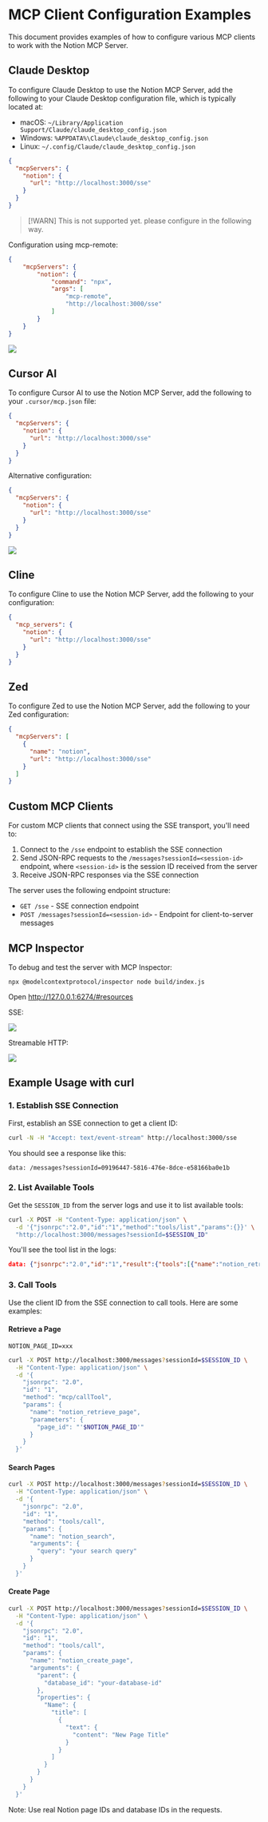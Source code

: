 # MCP Client Configuration Examples

This document provides examples of how to configure various MCP clients to work with the Notion MCP Server.

## Claude Desktop

To configure Claude Desktop to use the Notion MCP Server, add the following to your Claude Desktop configuration file, which is typically located at:

- macOS: `~/Library/Application Support/Claude/claude_desktop_config.json`
- Windows: `%APPDATA%\Claude\claude_desktop_config.json`
- Linux: `~/.config/Claude/claude_desktop_config.json`

```json
{
  "mcpServers": {
    "notion": {
      "url": "http://localhost:3000/sse"
    }
  }
}
```

> [!WARN]
> This is not supported yet. please configure in the following way.

Configuration using mcp-remote:

```json
{
    "mcpServers": {
        "notion": {
            "command": "npx",
            "args": [
                "mcp-remote",
                "http://localhost:3000/sse"
            ]
        }
    }
}
```

![](docs/claude-desktop.png)

## Cursor AI

To configure Cursor AI to use the Notion MCP Server, add the following to your `.cursor/mcp.json` file:

```json
{
  "mcpServers": {
    "notion": {
      "url": "http://localhost:3000/sse"
    }
  }
}
```

Alternative configuration:

```json
{
  "mcpServers": {
    "notion": {
      "url": "http://localhost:3000/sse"
    }
  }
}
```

![](docs/cursor-mcp.png)

## Cline

To configure Cline to use the Notion MCP Server, add the following to your configuration:

```json
{
  "mcp_servers": {
    "notion": {
      "url": "http://localhost:3000/sse"
    }
  }
}
```

## Zed

To configure Zed to use the Notion MCP Server, add the following to your Zed configuration:

```json
{
  "mcpServers": [
    {
      "name": "notion",
      "url": "http://localhost:3000/sse"
    }
  ]
}
```

## Custom MCP Clients

For custom MCP clients that connect using the SSE transport, you'll need to:

1. Connect to the `/sse` endpoint to establish the SSE connection
2. Send JSON-RPC requests to the `/messages?sessionId=<session-id>` endpoint, where `<session-id>` is the session ID received from the server
3. Receive JSON-RPC responses via the SSE connection

The server uses the following endpoint structure:

- `GET /sse` - SSE connection endpoint
- `POST /messages?sessionId=<session-id>` - Endpoint for client-to-server messages

## MCP Inspector

To debug and test the server with MCP Inspector:

```
npx @modelcontextprotocol/inspector node build/index.js
```

Open http://127.0.0.1:6274/#resources

SSE:

![](docs/mcp-inspector-sse.png)

Streamable HTTP:

![](docs/mcp-inspector-streamable-http.png)

## Example Usage with curl

### 1. Establish SSE Connection

First, establish an SSE connection to get a client ID:

```bash
curl -N -H "Accept: text/event-stream" http://localhost:3000/sse
```

You should see a response like this:
```
data: /messages?sessionId=09196447-5816-476e-8dce-e58166ba0e1b
```

### 2. List Available Tools

Get the `SESSION_ID` from the server logs and use it to list available tools:

```bash
curl -X POST -H "Content-Type: application/json" \
  -d '{"jsonrpc":"2.0","id":"1","method":"tools/list","params":{}}' \
  "http://localhost:3000/messages?sessionId=$SESSION_ID"
```

You'll see the tool list in the logs:
```json
data: {"jsonrpc":"2.0","id":"1","result":{"tools":[{"name":"notion_retrieve_page","description":"Retrieves a Notion page by its ID","parameters":{"type":"object","properties":{"page_id":{"type":"string","description":"The ID of the page to retrieve"}},"required":["page_id"]}},{"name":"notion_search","description":"Searches for pages in Notion","parameters":{"type":"object","properties":{"query":{"type":"string","description":"The search query"},"filter":{"type":"object","description":"Optional filter for search results"},"sort":{"type":"object","description":"Optional sort for search results"}},"required":["query"]}},{"name":"notion_create_page","description":"Creates a new page in Notion","parameters":{"type":"object","properties":{"parent":{"type":"object","description":"The parent of the page"},"properties":{"type":"object","description":"The properties of the page"},"children":{"type":"array","description":"The content of the page"}},"required":["parent"]}},{"name":"notion_update_page","description":"Updates a page in Notion","parameters":{"type":"object","properties":{"page_id":{"type":"string","description":"The ID of the page to update"},"properties":{"type":"object","description":"The properties to update"}},"required":["page_id"]}},{"name":"notion_create_comment","description":"Creates a comment in Notion","parameters":{"type":"object","properties":{"parent":{"type":"object","description":"The parent of the comment"},"rich_text":{"type":"array","description":"The content of the comment"}},"required":["parent","rich_text"]}}]}}
```

### 3. Call Tools

Use the client ID from the SSE connection to call tools. Here are some examples:

#### Retrieve a Page

```
NOTION_PAGE_ID=xxx
```

```bash
curl -X POST http://localhost:3000/messages?sessionId=$SESSION_ID \
  -H "Content-Type: application/json" \
  -d '{
    "jsonrpc": "2.0",
    "id": "1",
    "method": "mcp/callTool",
    "params": {
      "name": "notion_retrieve_page",
      "parameters": {
        "page_id": "'$NOTION_PAGE_ID'"
      }
    }
  }'
```

#### Search Pages
```bash
curl -X POST http://localhost:3000/messages?sessionId=$SESSION_ID \
  -H "Content-Type: application/json" \
  -d '{
    "jsonrpc": "2.0",
    "id": "1",
    "method": "tools/call",
    "params": {
      "name": "notion_search",
      "arguments": {
        "query": "your search query"
      }
    }
  }'
```

#### Create Page
```bash
curl -X POST http://localhost:3000/messages?sessionId=$SESSION_ID \
  -H "Content-Type: application/json" \
  -d '{
    "jsonrpc": "2.0",
    "id": "1",
    "method": "tools/call",
    "params": {
      "name": "notion_create_page",
      "arguments": {
        "parent": {
          "database_id": "your-database-id"
        },
        "properties": {
          "Name": {
            "title": [
              {
                "text": {
                  "content": "New Page Title"
                }
              }
            ]
          }
        }
      }
    }
  }'
```

Note: Use real Notion page IDs and database IDs in the requests.

